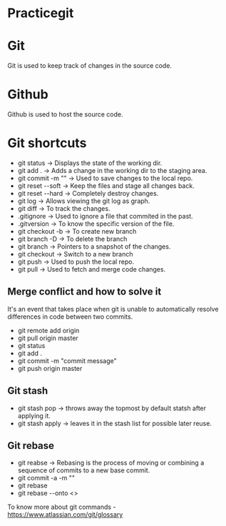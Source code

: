 # Practicegit 

# Git
Git is used to keep track of changes in the source code.

# Github
Github is used to host the source code.

# Git shortcuts

- git status -> Displays the state of the working dir.
- git add . ->  Adds a change in the working dir to the staging area.
- git commit -m "" -> Used to save changes to the local repo.
- git reset --soft <commit id> -> Keep the files and stage all changes back.
- git reset --hard <commit id> -> Completely destroy changes.
- git log -> Allows viewing the git log as graph.
- git diff -> To track the changes.
- .gitignore -> Used to ignore a file that commited in the past.
- .gitversion -> To know the specific version of the file.
- git checkout -b <branch name> -> To create new branch
- git branch -D <branch name> -> To delete the branch
- git branch -> Pointers to a snapshot of the changes.
- git checkout <branch name> -> Switch to a new branch
- git push -> Used to push the local repo.
- git pull -> Used to fetch and merge code changes.

## Merge conflict and how to solve it 
It's an event that takes place when git is unable to automatically resolve differences in code between two commits.

- git remote add origin <address>
- git pull origin master
- git status
- git add .
- git commit -m "commit message"
- git push origin master

## Git stash

- git stash pop -> throws away the topmost by default statsh after applying it.
- git stash apply -> leaves it in the stash list for possible later reuse.

## Git rebase

- git reabse -> Rebasing is the process of moving or combining a sequence of commits to a new base commit.
- git commit -a -m ""
- git rebase <base>
- git rebase --onto <>

To know more about git commands - https://www.atlassian.com/git/glossary